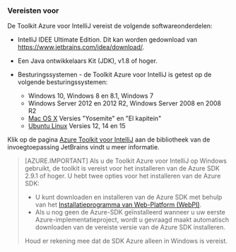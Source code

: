 ### <a name="prerequisites"></a>Vereisten voor

De Toolkit Azure voor IntelliJ vereist de volgende softwareonderdelen:

* IntelliJ IDEE Ultimate Edition. Dit kan worden gedownload van <https://www.jetbrains.com/idea/download/>.

* Een Java ontwikkelaars Kit (JDK), v1.8 of hoger. 

* Besturingssystemen - de Toolkit Azure voor IntelliJ is getest op de volgende besturingssystemen:
    * Windows 10, Windows 8 en 8.1, Windows 7
    * Windows Server 2012 en 2012 R2, Windows Server 2008 en 2008 R2
    * [Mac OS X](http://www.apple.com/osx) Versies "Yosemite" en "El kapitein"
    * [Ubuntu Linux](http://www.ubuntu.com) Versies 12, 14 en 15

Klik op de pagina [Azure Toolkit voor IntelliJ](https://plugins.jetbrains.com/plugin/8053) aan de bibliotheek van de invoegtoepassing JetBrains vindt u meer informatie.

> [AZURE.IMPORTANT] Als u de Toolkit Azure voor IntelliJ op Windows gebruikt, de toolkit is vereist voor het installeren van de Azure SDK 2.9.1 of hoger. U hebt twee opties voor het installeren van de Azure SDK:
> 
> * U kunt downloaden en installeren van de Azure SDK met behulp van het [Installatieprogramma van Web-Platform (WebPI)](http://go.microsoft.com/fwlink/?LinkID=252838).
> * Als u nog geen de Azure-SDK geïnstalleerd wanneer u uw eerste Azure-implementatieproject, wordt u gevraagd maakt automatisch downloaden van de vereiste versie van de Azure SDK installeren.
> 
> Houd er rekening mee dat de SDK Azure alleen in Windows is vereist.
